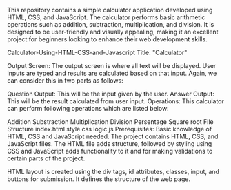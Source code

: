 This repository contains a simple calculator application developed using HTML, CSS, and JavaScript.
The calculator performs basic arithmetic operations such as addition, subtraction, multiplication, and division.
It is designed to be user-friendly and visually appealing, making it an excellent project for beginners looking to enhance their web development skills.

Calculator-Using-HTML-CSS-and-Javascript
Title: "Calculator"

Output Screen: The output screen is where all text will be displayed. User inputs are typed and results are calculated based on that input. Again, we can consider this in two parts as follows:

Question Output: This will be the input given by the user.
Answer Output: This will be the result calculated from user input.
Operations: This calculator can perform following operations which are listed below:

Addition
Substraction
Multiplication
Division
Persentage
Square root
File Structure
index.html
style.css
logic.js
Prerequisites:
Basic knowledge of HTML, CSS and JavaScript needed.
The project contains HTML, CSS, and JavaScript files. The HTML file adds structure, followed by styling using CSS and JavaScript adds functionality to it and for making validations to certain parts of the project.

HTML layout is created using the div tags, id attributes, classes, input, and buttons for submission. It defines the structure of the web page.


